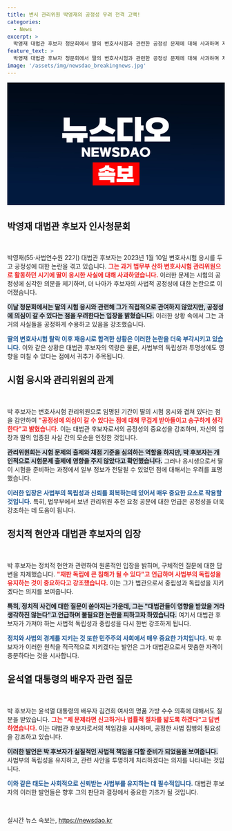 ```yaml
---
title: 변시 관리위원 박영재의 공정성 우려 전격 고백!
categories:
  - News
excerpt: >
  박영재 대법관 후보자 청문회에서 딸의 변호사시험과 관련한 공정성 문제에 대해 사과하며 제도 개선 필요성을 강조했다. 딸은 아버지의 관리위원 재임 중 탈락했지만, 이듬해 재응시로 합격했다.
feature_text: >
  박영재 대법관 후보자 청문회에서 딸의 변호사시험과 관련한 공정성 문제에 대해 사과하며 제도 개선 필요성을 강조했다. 딸은 아버지의 관리위원 재임 중 탈락했지만, 이듬해 재응시로 합격했다.
image: '/assets/img/newsdao_breakingnews.jpg'
---
```


<p><img src="/assets/img/newsdao_breakingnews.jpg" alt="koreaapp 속보" /></p>

<h2 data-ke-size="size26">박영재 대법관 후보자 인사청문회</h2>

<p data-ke-size="size16">&nbsp;</p>

<p>박영재(55·사법연수원 22기) 대법관 후보자는 2023년 1월 10일 변호사시험 응시를 두고 공정성에 대한 논란을 겪고 있습니다. <b><span style="color: #ee2323;">그는 과거 법무부 산하 변호사시험 관리위원으로 활동하던 시기에 딸이 응시한 사실에 대해 사과하였습니다.</span></b> 이러한 문제는 시험의 공정성에 심각한 의문을 제기하며, 더 나아가 후보자의 사법적 공정성에 대한 논란으로 이어졌습니다. </p>

<p><b><span style="background-color: #21538527;">이날 청문회에서는 딸의 시험 응시와 관련해 그가 직접적으로 관여하지 않았지만, 공정성에 의심이 갈 수 있다는 점을 우려한다는 입장을 밝혔습니다.</span></b> 이러한 상황 속에서 그는 과거의 사실들을 공정하게 수용하고 있음을 강조했습니다. </p>

<p><b><span style="color: #1a5490;">딸의 변호사시험 탈락 이후 재응시로 합격한 상황은 이러한 논란을 더욱 부각시키고 있습니다.</span></b> 이와 같은 상황은 대법관 후보자의 역량은 물론, 사법부의 독립성과 투명성에도 영향을 미칠 수 있다는 점에서 귀추가 주목됩니다.</p>

<h2 data-ke-size="size26">시험 응시와 관리위원의 관계</h2>

<p data-ke-size="size16">&nbsp;</p>

<p>박 후보자는 변호사시험 관리위원으로 임명된 기간이 딸의 시험 응시와 겹쳐 있다는 점을 감안하여 <b><span style="color: #ee2323;">"공정성에 의심이 갈 수 있다는 점에 대해 무겁게 받아들이고 송구하게 생각한다"고 밝혔습니다.</span></b> 이는 대법관 후보자로서의 공정성의 중요성을 강조하며, 자신의 입장과 딸의 입증된 사실 간의 모순을 인정한 것입니다.</p>

<p><b><span style="background-color: #21538527;">관리위원회는 시험 문제의 출제와 채점 기준을 심의하는 역할을 하지만, 박 후보자는 개인적으로 시험문제 출제에 영향을 주지 않았다고 확언했습니다.</span></b> 그러나 응시생으로서 딸이 시험을 준비하는 과정에서 일부 정보가 전달될 수 있었던 점에 대해서는 우려를 표명했습니다. </p>

<p><b><span style="color: #1a5490;">이러한 입장은 사법부의 독립성과 신뢰를 회복하는데 있어서 매우 중요한 요소로 작용할 것입니다.</span></b> 특히, 법무부에서 보낸 관리위원 추천 요청 공문에 대한 언급은 공정성을 더욱 강조하는 데 도움이 됩니다.</p>

<h2 data-ke-size="size26">정치적 현안과 대법관 후보자의 입장</h2>

<p data-ke-size="size16">&nbsp;</p>

<p>박 후보자는 정치적 현안과 관련하여 원론적인 입장을 밝히며, 구체적인 질문에 대한 답변을 자제했습니다. <b><span style="color: #ee2323;">"재판 독립에 큰 침해가 될 수 있다"고 언급하며 사법부의 독립성을 유지하는 것이 중요하다고 강조했습니다.</span></b> 이는 그가 법관으로서 중립성과 독립성을 지키겠다는 의지를 보여줍니다.</p>

<p><b><span style="background-color: #21538527;">특히, 정치적 사건에 대한 질문이 쏟아지는 가운데, 그는 "대법관들이 영향을 받았을 거라 생각하진 않는다"고 언급하며 불필요한 논란을 피하고자 하였습니다.</span></b> 여기서 대법관 후보자가 가져야 하는 사법적 독립성과 중립성을 다시 한번 강조하게 됩니다.</p>

<p><b><span style="color: #1a5490;">정치와 사법의 경계를 지키는 것 또한 민주주의 사회에서 매우 중요한 가치입니다.</span></b> 박 후보자가 이러한 원칙을 적극적으로 지키겠다는 발언은 그가 대법관으로서 맞춤한 자격이 충분하다는 것을 시사합니다.</p>

<h2 data-ke-size="size26">윤석열 대통령의 배우자 관련 질문</h2>

<p data-ke-size="size16">&nbsp;</p>

<p>박 후보자는 윤석열 대통령의 배우자 김건희 여사의 명품 가방 수수 의혹에 대해서도 질문을 받았습니다. <b><span style="color: #ee2323;">그는 "제 문제라면 신고하거나 법률적 절차를 밟도록 하겠다"고 답변하였습니다.</span></b> 이는 대법관 후보자로서의 책임감을 시사하며, 공정한 사법 집행의 필요성을 강조하고 있습니다.</p>

<p><b><span style="background-color: #21538527;">이러한 발언은 박 후보자가 실질적인 사법적 책임을 다할 준비가 되었음을 보여줍니다.</span></b> 사법부의 독립성을 유지하고, 관련 사안을 투명하게 처리하겠다는 의지를 나타내는 것입니다.</p>

<p><b><span style="color: #1a5490;">이와 같은 태도는 사회적으로 신뢰받는 사법부를 유지하는 데 필수적입니다.</span></b> 대법관 후보자의 이러한 발언들은 향후 그의 판단과 결정에서 중요한 기초가 될 것입니다.</p>

<p data-ke-size="size16">&nbsp;</p>
실시간 뉴스 속보는, <a href="https://newsdao.kr" rel="dofollow">https://newsdao.kr</a>


